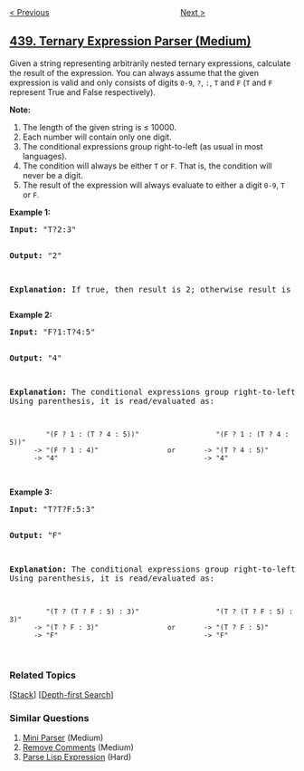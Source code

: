 <!--|This file generated by command(leetcode description); DO NOT EDIT.    |-->
<!--+----------------------------------------------------------------------+-->
<!--|@author    openset <openset.wang@gmail.com>                           |-->
<!--|@link      https://github.com/openset                                 |-->
<!--|@home      https://github.com/openset/leetcode                        |-->
<!--+----------------------------------------------------------------------+-->

[< Previous](../find-all-anagrams-in-a-string "Find All Anagrams in a String")
　　　　　　　　　　　　　　　　
[Next >](../k-th-smallest-in-lexicographical-order "K-th Smallest in Lexicographical Order")

## [439. Ternary Expression Parser (Medium)](https://leetcode.com/problems/ternary-expression-parser "三元表达式解析器")

<p>Given a string representing arbitrarily nested ternary expressions, calculate the result of the expression. You can always assume that the given expression is valid and only consists of digits <code>0-9</code>, <code>?</code>, <code>:</code>, <code>T</code> and <code>F</code> (<code>T</code> and <code>F</code> represent True and False respectively).

<p><b>Note:</b>
<ol>
<li>The length of the given string is &le; 10000.</li>
<li>Each number will contain only one digit.</li>
<li>The conditional expressions group right-to-left (as usual in most languages).</li>
<li>The condition will always be either <code>T</code> or <code>F</code>. That is, the condition will never be a digit.</li>
<li>The result of the expression will always evaluate to either a digit <code>0-9</code>, <code>T</code> or <code>F</code>.</li>
</ol>
</p>

<p>
<b>Example 1:</b>
<pre>
<b>Input:</b> "T?2:3"

<b>Output:</b> "2"

<b>Explanation:</b> If true, then result is 2; otherwise result is 3.
</pre>
</p>

<p>
<b>Example 2:</b>
<pre>
<b>Input:</b> "F?1:T?4:5"

<b>Output:</b> "4"

<b>Explanation:</b> The conditional expressions group right-to-left. Using parenthesis, it is read/evaluated as:

             "(F ? 1 : (T ? 4 : 5))"                   "(F ? 1 : (T ? 4 : 5))"
          -> "(F ? 1 : 4)"                 or       -> "(T ? 4 : 5)"
          -> "4"                                    -> "4"
</pre>
</p>

<p>
<b>Example 3:</b>
<pre>
<b>Input:</b> "T?T?F:5:3"

<b>Output:</b> "F"

<b>Explanation:</b> The conditional expressions group right-to-left. Using parenthesis, it is read/evaluated as:

             "(T ? (T ? F : 5) : 3)"                   "(T ? (T ? F : 5) : 3)"
          -> "(T ? F : 3)"                 or       -> "(T ? F : 5)"
          -> "F"                                    -> "F"
</pre>
</p>

### Related Topics
  [[Stack](../../tag/stack/README.md)]
  [[Depth-first Search](../../tag/depth-first-search/README.md)]

### Similar Questions
  1. [Mini Parser](../mini-parser) (Medium)
  1. [Remove Comments](../remove-comments) (Medium)
  1. [Parse Lisp Expression](../parse-lisp-expression) (Hard)
